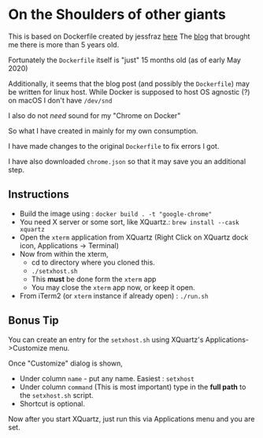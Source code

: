 # On the Shoulders of other giants

This is based on Dockerfile created by jessfraz [here](https://github.com/jessfraz/dockerfiles/blob/master/chrome/stable/Dockerfile)
The [blog](https://blog.jessfraz.com/post/docker-containers-on-the-desktop/) that brought me there is more than 5 years old.

Fortunately the `Dockerfile` itself is "just" 15 months old (as of early May 2020)

Additionally, it seems that the blog post (and possibly the `Dockerfile`) may be written for linux host.
While Docker is supposed to host OS agnostic (?) on macOS I don't have `/dev/snd`

I also do not *need* sound for my "Chrome on Docker"

So what I have created in mainly for my own consumption.

I have made changes to the original `Dockerfile` to fix errors I got.

I have also downloaded `chrome.json` so that it may save you an additional step.

## Instructions

- Build the image using : `docker build . -t "google-chrome"`
- You need X server or some sort, like XQuartz.: `brew install --cask xquartz`
- Open the `xterm` application from XQuartz (Right Click on XQuartz dock icon, Applications -> Terminal)
- Now from within the xterm,
  - cd to directory where you cloned this.
  - `./setxhost.sh`
  - This **must** be done form the `xterm` app
  - You may close the `xterm` app now, or keep it open.
- From iTerm2 (or `xterm` instance if already open) : `./run.sh`

## Bonus Tip

You can create an entry for the `setxhost.sh` using XQuartz's Applications->Customize menu.

Once "Customize" dialog is shown,
* Under column `name` - put any name. Easiest : `setxhost`
* Under column `command` (This is most important) type in the **full path** to the `setxhost.sh` script.
* Shortcut is optional.

Now after you start XQuartz, just run this via Applications menu and you are set.
